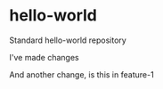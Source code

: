 # hello-world
Standard hello-world repository

I've made changes

And another change, is this in feature-1
